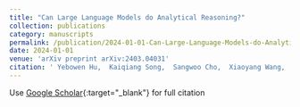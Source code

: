 ```yaml
---
title: "Can Large Language Models do Analytical Reasoning?"
collection: publications
category: manuscripts
permalink: /publication/2024-01-01-Can-Large-Language-Models-do-Analytical-Reasoning
date: 2024-01-01
venue: 'arXiv preprint arXiv:2403.04031'
citation: ' Yebowen Hu,  Kaiqiang Song,  Sangwoo Cho,  Xiaoyang Wang,  Hassan Foroosh,  Dong Yu,  Fei Liu, &quot;Can Large Language Models do Analytical Reasoning?.&quot; arXiv preprint arXiv:2403.04031, 2024.'
---
```

Use [Google Scholar](https://scholar.google.com/scholar?q=Can+Large+Language+Models+do+Analytical+Reasoning?){:target="_blank"} for full citation